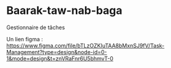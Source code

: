 # Baarak-taw-nab-baga
Gestionnaire de tâches

Un lien figma : https://www.figma.com/file/bTLzOZKIuTAA8bMxnSJ9fV/Task-Management?type=design&node-id=0-1&mode=design&t=znVRaFnr6U5bhmvT-0
